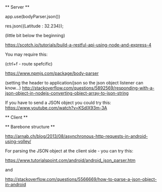 ** Server **

app.use(bodyParser.json())

res.json({Latitude : 32.234});

(little bit below the beginning)

https://scotch.io/tutorials/build-a-restful-api-using-node-and-express-4  

You may require this:

(ctrl+f - route spefcific)

https://www.npmjs.com/package/body-parser



(setting the header to application/json so the json object listener can know...)
http://stackoverflow.com/questions/5892569/responding-with-a-json-object-in-nodejs-converting-object-array-to-json-string


If you have to send a JSON object you could try this:
https://www.youtube.com/watch?v=KSdlX93m-3A




** Client ** 

** Barebone structure **

http://arnab.ch/blog/2013/08/asynchronous-http-requests-in-android-using-volley/

For parsing the JSON object at the client side - you can try this:

https://www.tutorialspoint.com/android/android_json_parser.htm

and

http://stackoverflow.com/questions/5566669/how-to-parse-a-json-object-in-android

